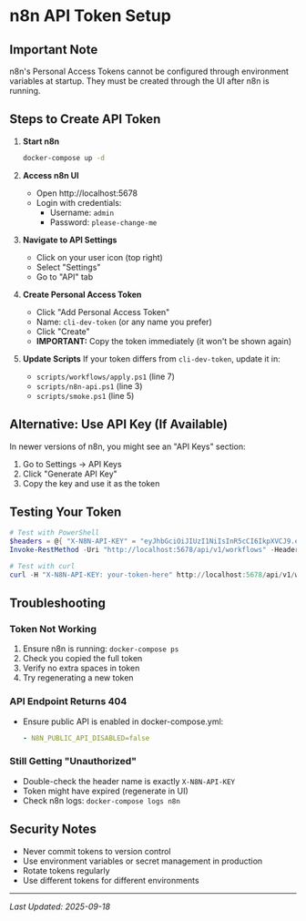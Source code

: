 # n8n API Token Setup

## Important Note

n8n's Personal Access Tokens cannot be configured through environment variables at startup. They must be created through the UI after n8n is running.

## Steps to Create API Token

1. **Start n8n**
   ```bash
   docker-compose up -d
   ```

2. **Access n8n UI**
   - Open http://localhost:5678
   - Login with credentials:
     - Username: `admin`
     - Password: `please-change-me`

3. **Navigate to API Settings**
   - Click on your user icon (top right)
   - Select "Settings"
   - Go to "API" tab

4. **Create Personal Access Token**
   - Click "Add Personal Access Token"
   - Name: `cli-dev-token` (or any name you prefer)
   - Click "Create"
   - **IMPORTANT:** Copy the token immediately (it won't be shown again)

5. **Update Scripts**
   If your token differs from `cli-dev-token`, update it in:
   - `scripts/workflows/apply.ps1` (line 7)
   - `scripts/n8n-api.ps1` (line 3)
   - `scripts/smoke.ps1` (line 5)

## Alternative: Use API Key (If Available)

In newer versions of n8n, you might see an "API Keys" section:

1. Go to Settings → API Keys
2. Click "Generate API Key"
3. Copy the key and use it as the token

## Testing Your Token

```powershell
# Test with PowerShell
$headers = @{ "X-N8N-API-KEY" = "eyJhbGciOiJIUzI1NiIsInR5cCI6IkpXVCJ9.eyJzdWIiOiI2MDk1YzQzOS1hYWY5LTQwNDYtYTM4MS0wYzNmN2JhYzNlMDYiLCJpc3MiOiJuOG4iLCJhdWQiOiJwdWJsaWMtYXBpIiwiaWF0IjoxNzU4MTk3NTU2fQ.AdPVqmzQ8QtFcNoRqXC2GINIRWJ5xeDVsnEBqrJ11pA" }
Invoke-RestMethod -Uri "http://localhost:5678/api/v1/workflows" -Headers $headers

# Test with curl
curl -H "X-N8N-API-KEY: your-token-here" http://localhost:5678/api/v1/workflows
```

## Troubleshooting

### Token Not Working

1. Ensure n8n is running: `docker-compose ps`
2. Check you copied the full token
3. Verify no extra spaces in token
4. Try regenerating a new token

### API Endpoint Returns 404

- Ensure public API is enabled in docker-compose.yml:
  ```yaml
  - N8N_PUBLIC_API_DISABLED=false
  ```

### Still Getting "Unauthorized"

- Double-check the header name is exactly `X-N8N-API-KEY`
- Token might have expired (regenerate in UI)
- Check n8n logs: `docker-compose logs n8n`

## Security Notes

- Never commit tokens to version control
- Use environment variables or secret management in production
- Rotate tokens regularly
- Use different tokens for different environments

---

*Last Updated: 2025-09-18*